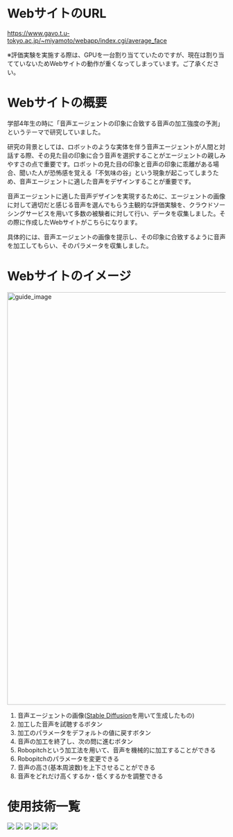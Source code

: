 # WebサイトのURL

https://www.gavo.t.u-tokyo.ac.jp/~miyamoto/webapp/index.cgi/average_face

※評価実験を実施する際は、GPUを一台割り当てていたのですが、現在は割り当てていないためWebサイトの動作が重くなってしまっています。ご了承ください。

# Webサイトの概要

学部4年生の時に「音声エージェントの印象に合致する音声の加工強度の予測」というテーマで研究していました。

研究の背景としては、ロボットのような実体を伴う音声エージェントが人間と対話する際、その見た目の印象に合う音声を選択することがエージェントの親しみやすさの点で重要です。ロボットの見た目の印象と音声の印象に乖離がある場合、聞いた人が恐怖感を覚える「不気味の谷」という現象が起こってしまうため、音声エージェントに適した音声をデザインすることが重要です。

音声エージェントに適した音声デザインを実現するために、エージェントの画像に対して適切だと感じる音声を選んでもらう主観的な評価実験を、クラウドソーシングサービスを用いて多数の被験者に対して行い、データを収集しました。その際に作成したWebサイトがこちらになります。

具体的には、音声エージェントの画像を提示し、その印象に合致するように音声を加工してもらい、そのパラメータを収集しました。

# Webサイトのイメージ

<img width="952" alt="guide_image" src="https://github.com/LEEANHUA/webapp/assets/92500020/bcbca6b2-daff-4129-8d05-42e453219eea">

1. 音声エージェントの画像([Stable Diffusion](https://ja.stability.ai/stable-diffusion)を用いて生成したもの)
2. 加工した音声を試聴するボタン
3. 加工のパラメータをデフォルトの値に戻すボタン
4. 音声の加工を終了し、次の問に進むボタン
5. Robopitchという加工法を用いて、音声を機械的に加工することができる
6. Robopitchのパラメータを変更できる
7. 音声の高さ(基本周波数)を上下させることができる
8. 音声をどれだけ高くするか・低くするかを調整できる

# 使用技術一覧

<img src="https://img.shields.io/badge/-Python-F9DC3E.svg?logo=python&style=flat">
<img src="https://img.shields.io/badge/Javascript-276DC3.svg?logo=javascript&style=flat">
<img src="https://img.shields.io/badge/-CSS3-1572B6.svg?logo=css3&style=flat">
<img src="https://img.shields.io/badge/-HTML5-333.svg?logo=html5&style=flat">
<img src="https://img.shields.io/badge/-Flask-000000.svg?logo=flask&style=flat">
<img src="https://img.shields.io/badge/-SQLite-003B57.svg?logo=sqlite&style=flat">
